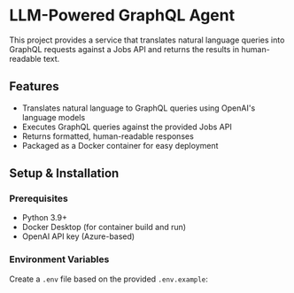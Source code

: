 # LLM-Powered GraphQL Agent

This project provides a service that translates natural language queries into GraphQL requests against a Jobs API and returns the results in human-readable text.

## Features

- Translates natural language to GraphQL queries using OpenAI's language models
- Executes GraphQL queries against the provided Jobs API
- Returns formatted, human-readable responses
- Packaged as a Docker container for easy deployment

## Setup & Installation

### Prerequisites

- Python 3.9+
- Docker Desktop (for container build and run)
- OpenAI API key (Azure-based)

### Environment Variables

Create a `.env` file based on the provided `.env.example`:

